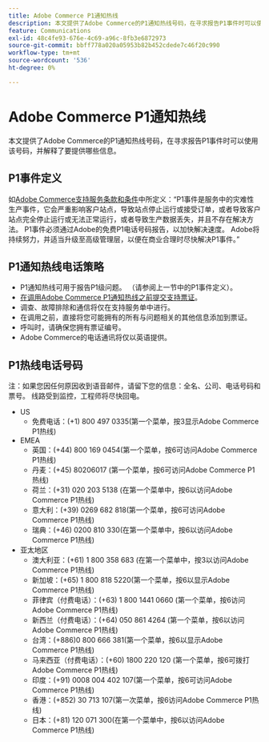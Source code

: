 ```yaml
---
title: Adobe Commerce P1通知热线
description: 本文提供了Adobe Commerce的P1通知热线号码，在寻求报告P1事件时可以使用该号码，并解释了要提供哪些信息。
feature: Communications
exl-id: 48c4fe93-676e-4c69-a96c-8fb3e6872973
source-git-commit: bbff778a020a05953b82b452cdede7c46f20c990
workflow-type: tm+mt
source-wordcount: '536'
ht-degree: 0%

---
```


# Adobe Commerce P1通知热线

本文提供了Adobe Commerce的P1通知热线号码，在寻求报告P1事件时可以使用该号码，并解释了要提供哪些信息。

## P1事件定义

如[Adobe Commerce支持服务条款和条件](https://www.adobe.com/content/dam/cc/en/legal/terms/enterprise/pdfs/Magento-Support-Services-Terms-and-Conditions.pdf)中所定义：“P1事件是服务中的灾难性生产事件，它会严重影响客户站点，导致站点停止运行或接受订单，或者导致客户站点完全停止运行或无法正常运行，或者导致生产数据丢失，并且不存在解决方法。 P1事件必须通过Adobe的免费P1电话号码报告，以加快解决速度。 Adobe将持续努力，并适当升级至高级管理层，以便在商业合理时尽快解决P1事件。”

## P1通知热线电话策略

* P1通知热线可用于报告P1级问题。 （请参阅上一节中的P1事件定义）。
* [在调用Adobe Commerce P1通知热线之前提交支持票证](https://experienceleague.adobe.com/docs/commerce-knowledge-base/kb/help-center-guide/magento-help-center-user-guide.html?lang=en#submit-ticket)。
* 调查、故障排除和通信将仅在支持服务单中进行。
* 在调用之前，直接将您可能拥有的所有与问题相关的其他信息添加到票证。
* 呼叫时，请确保您拥有票证编号。
* Adobe Commerce的电话通讯将仅以英语提供。

## P1热线电话号码

注：如果您因任何原因收到语音邮件，请留下您的信息：全名、公司、电话号码和票号。 线路受到监控，工程师将尽快回电。

* US
   * 免费电话：(+1) 800 497 0335(第一个菜单，按3显示Adobe Commerce P1热线)
* EMEA
   * 英国：(+44) 800 169 0454(第一个菜单，按6可访问Adobe Commerce P1热线)
   * 丹麦：(+45) 80206017 (第一个菜单，按6可访问Adobe Commerce P1热线)
   * 荷兰：(+31) 020 203 5138 (在第一个菜单中，按6以访问Adobe Commerce P1热线)
   * 意大利：(+39) 0269 682 818(第一个菜单，按6可访问Adobe Commerce P1热线)
   * 瑞典：(+46) 0200 810 330(在第一个菜单中，按6以访问Adobe Commerce P1热线)
* 亚太地区
   * 澳大利亚：(+61) 1 800 358 683 (在第一个菜单中，按3以访问Adobe Commerce P1热线)
   * 新加坡：(+65) 1 800 818 5220(第一个菜单，按6以显示Adobe Commerce P1热线)
   * 菲律宾（付费电话）：(+63) 1 800 1441 0660 (第一个菜单，按6访问Adobe Commerce P1热线)
   * 新西兰（付费电话）：(+64) 050 861 4264 (第一个菜单，按6以访问Adobe Commerce P1热线)
   * 台湾：(+886)0 800 666 381(第一个菜单，按6以显示Adobe Commerce P1热线)
   * 马来西亚（付费电话）：(+60) 1800 220 120 (第一个菜单，按6可拨打Adobe Commerce P1热线)
   * 印度：(+91) 0008 004 402 107(第一个菜单，按6可访问Adobe Commerce P1热线)
   * 香港：(+852) 30 713 107(第一次菜单，按6访问Adobe Commerce P1热线)
   * 日本：(+81) 120 071 300(在第一个菜单中，按6以访问Adobe Commerce P1热线)
